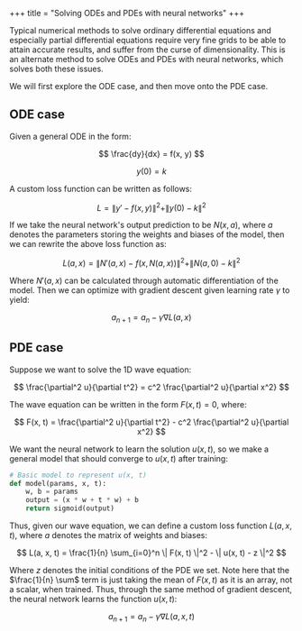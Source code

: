 +++
title = "Solving ODEs and PDEs with neural networks"
+++

Typical numerical methods to solve ordinary differential equations and especially partial differential equations require very fine grids to be able to attain accurate results, and suffer from the curse of dimensionality. This is an alternate method to solve ODEs and PDEs with neural networks, which solves both these issues.

<!-- more -->

We will first explore the ODE case, and then move onto the PDE case.

## ODE case

Given a general ODE in the form:

$$
\frac{dy}{dx} = f(x, y)
$$

$$
y(0) = k
$$

A custom loss function can be written as follows:

$$
L = \| y' - f(x, y) \|^2 + \| y(0) - k \|^2
$$

If we take the neural network's output prediction to be $N(x, a)$, where $a$ denotes the parameters storing the weights and biases of the model, then we can rewrite the above loss function as:

$$
L(a, x) = \| N'(a, x) - f(x, N(a, x)) \|^2 + \| N(a, 0) - k \|^2
$$

Where $N'(a, x)$ can be calculated through automatic differentiation of the model. Then we can optimize with gradient descent given learning rate $\gamma$ to yield:

$$
a_{n + 1} = a_n - \gamma \nabla L(a, x)
$$

## PDE case

Suppose we want to solve the 1D wave equation:

$$
\frac{\partial^2 u}{\partial t^2} = c^2 \frac{\partial^2 u}{\partial x^2}
$$

The wave equation can be written in the form $F(x, t) = 0$, where:

$$
F(x, t) = \frac{\partial^2 u}{\partial t^2} - c^2 \frac{\partial^2 u}{\partial x^2}
$$

We want the neural network to learn the solution $u(x, t)$, so we make a general model that should converge to $u(x, t)$ after training:

```py
# Basic model to represent u(x, t)
def model(params, x, t):
    w, b = params
    output = (x * w + t * w) + b
    return sigmoid(output)
```

Thus, given our wave equation, we can define a custom loss function $L(a, x, t)$, where $a$ denotes the matrix of weights and biases:

$$
L(a, x, t) = \frac{1}{n} \sum_{i=0}^n \| F(x, t) \|^2 - \| u(x, t) - z \|^2
$$

Where $z$ denotes the initial conditions of the PDE we set. Note here that the $\frac{1}{n} \sum$ term is just taking the mean of $F(x, t)$ as it is an array, not a scalar, when trained. Thus, through the same method of gradient descent, the neural network learns the function $u(x, t)$:

$$
a_{n + 1} = a_n - \gamma \nabla L(a, x, t)
$$

